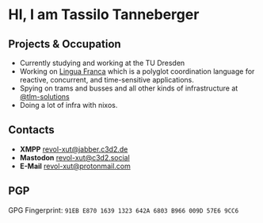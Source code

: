 # HI, I am Tassilo Tanneberger

## Projects & Occupation

- Currently studying and working at the TU Dresden
- Working on [Lingua Franca](lf-lang.org) which is a polyglot coordination language for reactive, concurrent, and time-sensitive applications.
- Spying on trams and busses and all other kinds of infrastructure at [@tlm-solutions](tlm.solutions)
- Doing a lot of infra with nixos.

## Contacts

- **XMPP** [revol-xut@jabber.c3d2.de]()
- **Mastodon** [revol-xut@c3d2.social](https://c3d2.social/@revol_xut)
- **E-Mail** <revol-xut@protonmail.com>

## PGP
GPG Fingerprint: `91EB E870 1639 1323 642A 6803 B966 009D 57E6 9CC6`
